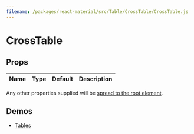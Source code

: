 ```yaml
---
filename: /packages/react-material/src/Table/CrossTable/CrossTable.js
---
```


<!--- This documentation is automatically generated, do not try to edit it. -->

# CrossTable



## Props

| Name | Type | Default | Description |
|:-----|:-----|:--------|:------------|

Any other properties supplied will be [spread to the root element](/guides/api#spread).

## Demos

- [Tables](/demos/tables)

